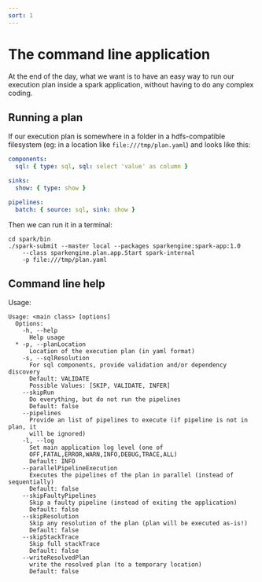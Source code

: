 ```yaml
---
sort: 1
---
```


# The command line application

At the end of the day, what we want is to have an easy way to run our execution plan inside a spark application, without having to do any complex coding.

## Running a plan

If our execution plan is somewhere in a folder in a hdfs-compatible filesystem (eg: in a location like `file:///tmp/plan.yaml`) and looks like this:
```yaml
components:
  sql: { type: sql, sql: select 'value' as column }

sinks:
  show: { type: show }

pipelines:
  batch: { source: sql, sink: show }
```

Then we can run it in a terminal:
```shell
cd spark/bin
./spark-submit --master local --packages sparkengine:spark-app:1.0 
    --class sparkengine.plan.app.Start spark-internal 
    -p file:///tmp/plan.yaml
```

## Command line help

Usage:
```
Usage: <main class> [options]
  Options:
    -h, --help
      Help usage
  * -p, --planLocation
      Location of the execution plan (in yaml format)
    -s, --sqlResolution
      For sql components, provide validation and/or dependency discovery
      Default: VALIDATE
      Possible Values: [SKIP, VALIDATE, INFER]
    --skipRun
      Do everything, but do not run the pipelines
      Default: false
    --pipelines
      Provide an list of pipelines to execute (if pipeline is not in plan, it 
      will be ignored)
    -l, --log
      Set main application log level (one of 
      OFF,FATAL,ERROR,WARN,INFO,DEBUG,TRACE,ALL) 
      Default: INFO
    --parallelPipelineExecution
      Executes the pipelines of the plan in parallel (instead of sequentially)
      Default: false
    --skipFaultyPipelines
      Skip a faulty pipeline (instead of exiting the application)
      Default: false
    --skipResolution
      Skip any resolution of the plan (plan will be executed as-is!)
      Default: false
    --skipStackTrace
      Skip full stackTrace
      Default: false
    --writeResolvedPlan
      write the resolved plan (to a temporary location)
      Default: false
```